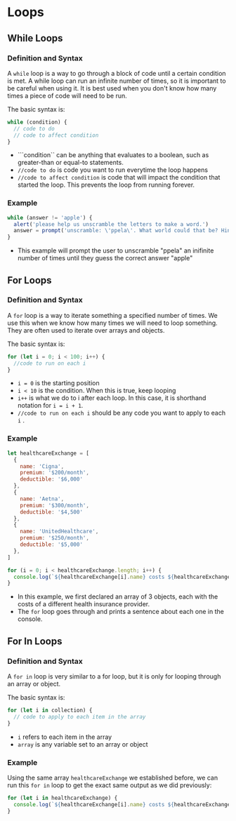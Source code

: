 # Loops
## While Loops
### Definition and Syntax
A ```while``` loop is a way to go through a block of code until a certain condition is met. A while loop can run an infinite number of times, so it is important to be careful when using it. It is best used when you don't know how many times a piece of code will need to be run. 

The basic syntax is:
```js
while (condition) {
  // code to do
  // code to affect condition
} 
```
* ```condition`` can be anything that evaluates to a boolean, such as greater-than or equal-to statements.
* ```//code to do``` is code you want to run everytime the loop happens
* ```//code to affect condition``` is code that will impact the condition that started the loop. This prevents the loop from running forever. 

### Example
```js
while (answer != 'apple') {
  alert('please help us unscramble the letters to make a word.')
  answer = prompt('unscramble: \'ppela\'. What world could that be? Hint: it\'s a fruit')
}
```
* This example will prompt the user to unscramble "ppela" an inifinite number of times until they guess the correct answer "apple"

## For Loops
### Definition and Syntax
A ```for``` loop is a way to iterate something a specified number of times. We use this when we know how many times we will need to loop something. They are often used to iterate over arrays and objects. 

The basic syntax is:
```js
for (let i = 0; i < 100; i++) {
  //code to run on each i
}
```
* ```i = 0``` is the starting position
* ```i < 10``` is the condition. When this is true, keep looping
* ```i++``` is what we do to i after each loop. In this case, it is shorthand notation for ```i = i + 1```.
* ```//code to run on each i``` should be any code you want to apply to each ```i``` .

### Example
```js
let healthcareExchange = [
  {
    name: 'Cigna',
    premium: '$200/month',
    deductible: '$6,000'
  },
  {
    name: 'Aetna',
    premium: '$300/month',
    deductible: '$4,500'
  },
  {
    name: 'UnitedHealthcare',
    premium: '$250/month',
    deductible: '$5,000'
  },
]

for (i = 0; i < healthcareExchange.length; i++) {
  console.log(`${healthcareExchange[i].name} costs ${healthcareExchange[i].premium} with a ${healthcareExchange[i].deductible} deductible.`)
}
```
* In this example, we first declared an array of 3 objects, each with the costs of a different health insurance provider. 
* The ```for``` loop goes through and prints a sentence about each one in the console. 

## For In Loops
### Definition and Syntax
A ```for in``` loop is very similar to a for loop, but it is only for looping through an array or object. 

The basic syntax is:
```js
for (let i in collection) {
  // code to apply to each item in the array
}
```
* ```i``` refers to each item in the array
* ```array``` is any variable set to an array or object

### Example
Using the same array ```healthcareExchange``` we established before, we can run this ```for in``` loop to get the exact same output as we did previously:
```js
for (let i in healthcareExchange) {
  console.log(`${healthcareExchange[i].name} costs ${healthcareExchange[i].premium} with a ${healthcareExchange[i].deductible} deductible.`)
}
```